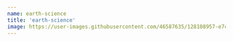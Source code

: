 ```yaml
---
name: earth-science
title: 'earth-science'
image: https://user-images.githubusercontent.com/46587635/128108957-e7c37ad4-2d12-4ab4-bb9d-90d73032baee.jpg
---
```


